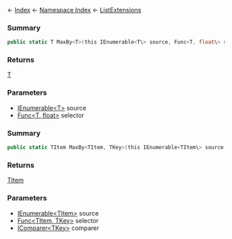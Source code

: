 ← [Index](Api-Index) ← [Namespace Index](Namespace-Index) ← [ListExtensions](System.Collections.Generic.ListExtensions)

### Summary

```csharp
public static T MaxBy<T>(this IEnumerable<T\> source, Func<T, float\> selector)
```

### Returns

[T]()

### Parameters

* [IEnumerable<T\>](https://docs.microsoft.com/en-us/dotnet/api/System.Collections.Generic.IEnumerable-1?view=netframework-4.6) source
* [Func<T, float\>](https://docs.microsoft.com/en-us/dotnet/api/System.Func-2?view=netframework-4.6) selector
### Summary

```csharp
public static TItem MaxBy<TItem, TKey>(this IEnumerable<TItem\> source, Func<TItem, TKey\> selector, [IComparer<TKey\> comparer])
```

### Returns

[TItem]()

### Parameters

* [IEnumerable<TItem\>](https://docs.microsoft.com/en-us/dotnet/api/System.Collections.Generic.IEnumerable-1?view=netframework-4.6) source
* [Func<TItem, TKey\>](https://docs.microsoft.com/en-us/dotnet/api/System.Func-2?view=netframework-4.6) selector
* [IComparer<TKey\>](https://docs.microsoft.com/en-us/dotnet/api/System.Collections.Generic.IComparer-1?view=netframework-4.6) comparer
